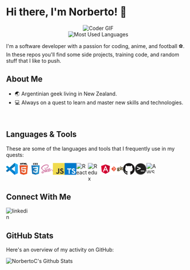 # Hi there, I'm Norberto! 👋

<p align="center">
  <img src="https://media.giphy.com/media/SWoSkN6DxTszqIKEqv/giphy.gif" alt="Coder GIF" width="500" />
  <br />
  <img src="https://github-readme-stats.vercel.app/api/top-langs?username=hmanzoni&show_icons=true&locale=en&layout=compact" alt="Most Used Languages" />
</p>

I'm a software developer with a passion for coding, anime, and football ⚽. In these repos you'll find some side projects, training code, and random stuff that I like to push.

## About Me

- 🌏 Argentinian geek living in New Zealand. 
- 💻 Always on a quest to learn and master new skills and technologies.

<br clear="left" />

## Languages & Tools
These are some of the languages and tools that I frequently use in my quests:

[<img align='left' alt='Visual Studio Code' width='32px' src='https://raw.githubusercontent.com/github/explore/80688e429a7d4ef2fca1e82350fe8e3517d3494d/topics/visual-studio-code/visual-studio-code.png' />][VS]
[<img align='left' alt='HTML' width='32px' src='https://raw.githubusercontent.com/github/explore/80688e429a7d4ef2fca1e82350fe8e3517d3494d/topics/html/html.png' />][HTML]
[<img align='left' alt='CSS' width='32px' src='https://raw.githubusercontent.com/github/explore/80688e429a7d4ef2fca1e82350fe8e3517d3494d/topics/css/css.png' />][CSS]
[<img align='left' alt='SASS' width='32px' src='https://raw.githubusercontent.com/github/explore/80688e429a7d4ef2fca1e82350fe8e3517d3494d/topics/sass/sass.png' />][SASS]
[<img align='left' alt='Javascript' width='32px' src='https://raw.githubusercontent.com/github/explore/80688e429a7d4ef2fca1e82350fe8e3517d3494d/topics/javascript/javascript.png' />][JS]
[<img align='left' alt='Typescript' width='32px' src='https://raw.githubusercontent.com/github/explore/80688e429a7d4ef2fca1e82350fe8e3517d3494d/topics/typescript/typescript.png' />][TS]
[<img align='left' alt='React' width='32px' src='https://github.com/NorbertoC/NorbertoC/assets/7739174/820bab56-e45b-4c00-803b-f156b08f65e2' />][React]
[<img align='left' alt='Redux' width='32px' src='https://redux.js.org/img/redux.svg' />][Redux]
[<img align='left' alt='Angular' width='32px' src='https://raw.githubusercontent.com/github/explore/80688e429a7d4ef2fca1e82350fe8e3517d3494d/topics/angular/angular.png' />][Angular]
[<img align='left' alt='GIT' width='32px' src='https://raw.githubusercontent.com/github/explore/80688e429a7d4ef2fca1e82350fe8e3517d3494d/topics/git/git.png' />][Git]
[<img align='left' alt='Github' width='32px' src='https://raw.githubusercontent.com/github/explore/78df643247d429f6cc873026c0622819ad797942/topics/github/github.png' />][Github]
[<img align='left' alt='Terminal' width='32px' src='https://raw.githubusercontent.com/github/explore/80688e429a7d4ef2fca1e82350fe8e3517d3494d/topics/terminal/terminal.png' />][Terminal]
[<img align='left' alt='AWS' width='36px' height='28px' src='https://images.idgesg.net/images/article/2018/11/aws_logo-100781597-large.jpg' />][AWS]

<br clear="left" />


## Connect With Me

[<img align='left' alt='linkedin' width='64px' src='https://img.icons8.com/clouds/100/000000/linkedin.png' />][linkedin]

<br clear="left" />

## GitHub Stats

Here's an overview of my activity on GitHub:

<img align="left" alt="NorbertoC's Github Stats" src="https://github-readme-stats.vercel.app/api?username=NorbertoC&show_icons=true&hide_border=true" />

<!-- LINKS -->

[linkedin]: www.linkedin.com/in/norberto-carosella87/
[instagram]: https://www.instagram.com/norberto.desu/

[VS]: https://code.visualstudio.com/
[HTML]: https://developer.mozilla.org/en-US/docs/Web/HTML
[CSS]: https://developer.mozilla.org/en-US/docs/Web/CSS
[SASS]: https://sass-lang.com/
[JS]: https://developer.mozilla.org/en-US/docs/Web/JavaScript
[TS]: https://www.typescriptlang.org/
[React]: https://react.dev/
[Redux]: https://redux.js.org/
[Angular]: https://angular.io/
[Aws]: https://aws.amazon.com/
[Git]: https://git-scm.com/
[Github]: https://github.com/
[Terminal]: https://help.ubuntu.com/community/UsingTheTerminal
